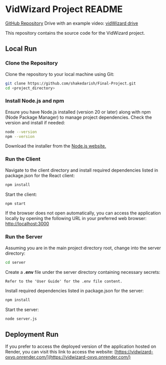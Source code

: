 # VidWizard Project README

[GitHub Repository](https://github.com/shakedarish/Final-Project)
Drive with an example video: [vidWizard drive](https://drive.google.com/drive/folders/1r7YHMNgpj3ivKcxk9uljK2CKwSjbWcVg?usp=sharing)

This repository contains the source code for the VidWizard project.

## Local Run

### Clone the Repository

Clone the repository to your local machine using Git:

```bash
git clone https://github.com/shakedarish/Final-Project.git
cd <project_directory>
```

### Install Node.js and npm

Ensure you have Node.js installed (version 20 or later) along with npm (Node Package Manager) to manage project dependencies. Check the version and install if needed:

```bash
node --version
npm --version
```

Download the installer from the [Node.js website.](https://nodejs.org/en)

### Run the Client

Navigate to the client directory and install required dependencies listed in package.json for the React client:

```bash
npm install
```

Start the client:

```bash
npm start
```

If the browser does not open automatically, you can access the application locally by opening the following URL in your preferred web browser: [http://localhost:3000](http://localhost:3000)

### Run the Server

Assuming you are in the main project directory root, change into the server directory:

```bash
cd server
```

Create a **.env** file under the server directory containing necessary secrets:

```
Refer to the 'User Guide' for the .env file content.
```

Install required dependencies listed in package.json for the server:

```bash
npm install
```

Start the server:

```bash
node server.js
```

## Deployment Run

If you prefer to access the deployed version of the application hosted on Render, you can visit this link to access the website:
[https://vidwizard-oxvo.onrender.com/](https://vidwizard-oxvo.onrender.com/)

